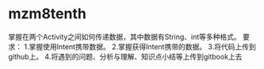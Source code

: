 # mzm8tenth
掌握在两个Activity之间如何传递数据，其中数据有String、int等多种格式。
要求：
1.掌握使用Intent携带数据。
2.掌握获得Intent携带的数据。
3.将代码上传到github上。
4.将遇到的问题、分析与理解、知识点小结等上传到gitbook上去
